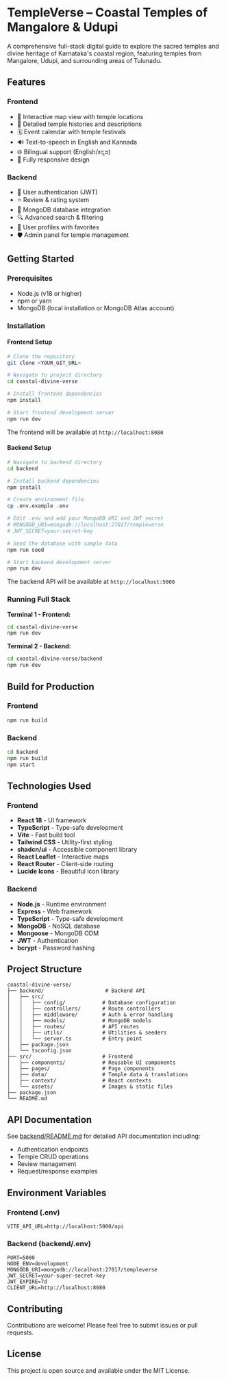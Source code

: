 # TempleVerse – Coastal Temples of Mangalore & Udupi

A comprehensive full-stack digital guide to explore the sacred temples and divine heritage of Karnataka's coastal region, featuring temples from Mangalore, Udupi, and surrounding areas of Tulunadu.

## Features

### Frontend
- 📍 Interactive map view with temple locations
- 📖 Detailed temple histories and descriptions
- 🗓️ Event calendar with temple festivals
- 🔊 Text-to-speech in English and Kannada
- 🌐 Bilingual support (English/ಕನ್ನಡ)
- 📱 Fully responsive design

### Backend
- 🔐 User authentication (JWT)
- ⭐ Review & rating system
- 💾 MongoDB database integration
- 🔍 Advanced search & filtering
- 👤 User profiles with favorites
- 🛡️ Admin panel for temple management

## Getting Started

### Prerequisites

- Node.js (v18 or higher)
- npm or yarn
- MongoDB (local installation or MongoDB Atlas account)

### Installation

#### Frontend Setup

```sh
# Clone the repository
git clone <YOUR_GIT_URL>

# Navigate to project directory
cd coastal-divine-verse

# Install frontend dependencies
npm install

# Start frontend development server
npm run dev
```

The frontend will be available at `http://localhost:8080`

#### Backend Setup

```sh
# Navigate to backend directory
cd backend

# Install backend dependencies
npm install

# Create environment file
cp .env.example .env

# Edit .env and add your MongoDB URI and JWT secret
# MONGODB_URI=mongodb://localhost:27017/templeverse
# JWT_SECRET=your-secret-key

# Seed the database with sample data
npm run seed

# Start backend development server
npm run dev
```

The backend API will be available at `http://localhost:5000`

### Running Full Stack

**Terminal 1 - Frontend:**
```sh
cd coastal-divine-verse
npm run dev
```

**Terminal 2 - Backend:**
```sh
cd coastal-divine-verse/backend
npm run dev
```

## Build for Production

### Frontend
```sh
npm run build
```

### Backend
```sh
cd backend
npm run build
npm start
```

## Technologies Used

### Frontend
- **React 18** - UI framework
- **TypeScript** - Type-safe development
- **Vite** - Fast build tool
- **Tailwind CSS** - Utility-first styling
- **shadcn/ui** - Accessible component library
- **React Leaflet** - Interactive maps
- **React Router** - Client-side routing
- **Lucide Icons** - Beautiful icon library

### Backend
- **Node.js** - Runtime environment
- **Express** - Web framework
- **TypeScript** - Type-safe development
- **MongoDB** - NoSQL database
- **Mongoose** - MongoDB ODM
- **JWT** - Authentication
- **bcrypt** - Password hashing

## Project Structure

```
coastal-divine-verse/
├── backend/                    # Backend API
│   ├── src/
│   │   ├── config/            # Database configuration
│   │   ├── controllers/       # Route controllers
│   │   ├── middleware/        # Auth & error handling
│   │   ├── models/            # MongoDB models
│   │   ├── routes/            # API routes
│   │   ├── utils/             # Utilities & seeders
│   │   └── server.ts          # Entry point
│   ├── package.json
│   └── tsconfig.json
├── src/                       # Frontend
│   ├── components/            # Reusable UI components
│   ├── pages/                 # Page components
│   ├── data/                  # Temple data & translations
│   ├── context/               # React contexts
│   └── assets/                # Images & static files
├── package.json
└── README.md
```

## API Documentation

See [backend/README.md](backend/README.md) for detailed API documentation including:
- Authentication endpoints
- Temple CRUD operations
- Review management
- Request/response examples

## Environment Variables

### Frontend (.env)
```env
VITE_API_URL=http://localhost:5000/api
```

### Backend (backend/.env)
```env
PORT=5000
NODE_ENV=development
MONGODB_URI=mongodb://localhost:27017/templeverse
JWT_SECRET=your-super-secret-key
JWT_EXPIRE=7d
CLIENT_URL=http://localhost:8080
```

## Contributing

Contributions are welcome! Please feel free to submit issues or pull requests.

## License

This project is open source and available under the MIT License.
